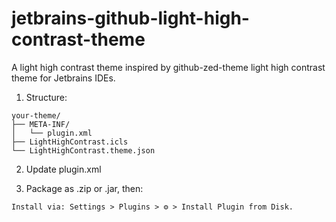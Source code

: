 # jetbrains-github-light-high-contrast-theme
A light high contrast theme inspired by github-zed-theme light high contrast theme for Jetbrains IDEs.

1. Structure:
```
your-theme/
├── META-INF/
│   └── plugin.xml
├── LightHighContrast.icls
└── LightHighContrast.theme.json
```

2. Update plugin.xml

3. Package as .zip or .jar, then:
```
Install via: Settings > Plugins > ⚙ > Install Plugin from Disk.
```
